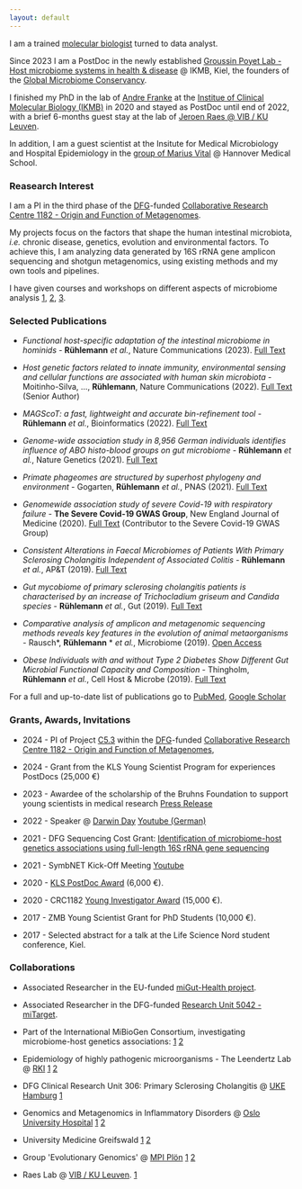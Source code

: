 ```yaml
---
layout: default
---
```


I am a trained [molecular biologist](http://www.medlife.uni-kiel.de/en?set_language=en) turned to data analyst.

Since 2023 I am a PostDoc in the newly established [Groussin Poyet Lab - Host microbiome systems in health & disease](https://mmmicrobiomelab.org/) @ IKMB, Kiel, the founders of the [Global Microbiome Conservancy](https://microbiomeconservancy.org/).

 I finished my PhD in the lab of
[Andre Franke](http://www.ikmb.uni-kiel.de/research/genetics-bioinformatics) at the [Institue of Clinical Molecular Biology (IKMB)](http://www.ikmb.uni-kiel.de) in 2020 and stayed as PostDoc until end of 2022, with a brief 6-months guest stay at the lab of [Jeroen Raes @ VIB / KU Leuven](https://raeslab.org/). 

In addition, I am a guest scientist at the Insitute for Medical Microbiology and Hospital Epidemiology in the [group of Marius Vital]( https://www.mhh.de/en/institute-for-medical-mikcobiology-and-hospital-epidemiology/work-group-vital) @ Hannover Medical School.

### [](#RI)Reasearch Interest

I am a PI in the third phase of the [DFG](https://www.dfg.de/en/funded_projects/current_projects_programmes/list/projectdetails/index.jsp?id=261376515&sort=nr_asc&prg=SFB&wb=2)-funded [Collaborative Research Centre 1182 - Origin and Function of Metagenomes](http://www.metaorganism-research.com).

My projects focus on the factors that shape the human intestinal microbiota, _i.e._ chronic disease, genetics, evolution and environmental factors. To achieve this, I am analyzing data generated by 16S rRNA gene amplicon sequencing and shotgun metagenomics, using existing methods and my own tools and pipelines.

I have given courses and workshops on different aspects of microbiome analysis [1](https://www.metaorganism-research.com/news/16s-amplicon-sequencing-workshop-28-29-06-2018/), [2](https://www.danishdiabetesacademy.dk/events/cau-ucph-dda-autumn-school-microbiome-complex-metabolic-inflammatory-diseases-phd-students), [3](https://www.metaorganism-research.com/seminars-events/activities/basic-r-and-intro-to-16s-rrna-gene-analysis-workshop/).

### [](#SP)Selected Publications

* _Functional host-specific adaptation of the intestinal microbiome in hominids_ - **Rühlemann** _et al._, Nature Communications (2023). [Full Text](https://www.nature.com/articles/s41467-023-44636-7)

* _Host genetic factors related to innate immunity, environmental sensing and cellular functions are associated with human skin microbiota_ - Moitinho-Silva, ..., **Rühlemann**, Nature Communications (2022). [Full Text](https://www.nature.com/articles/s41467-022-33906-5) (Senior Author)

* _MAGScoT: a fast, lightweight and accurate bin-refinement tool_ - **Rühlemann** _et al._, Bioinformatics (2022). [Full Text](https://academic.oup.com/bioinformatics/article/38/24/5430/6764585)

* _Genome-wide association study in 8,956 German individuals identifies influence of ABO histo-blood groups on gut microbiome_ - **Rühlemann** _et al._, Nature Genetics (2021). [Full Text](https://www.nature.com/articles/s41588-020-00747-1)

* _Primate phageomes are structured by superhost phylogeny and environment_ - Gogarten, **Rühlemann** _et al._, PNAS (2021). [Full Text](https://www.pnas.org/doi/full/10.1073/pnas.2013535118)

* _Genomewide association study of severe Covid-19 with respiratory failure_ - **The Severe Covid-19 GWAS Group**, New England Journal of Medicine (2020). [Full Text](https://www.nejm.org/doi/full/10.1056/nejmoa2020283) (Contributor to the Severe Covid-19 GWAS Group)

* _Consistent Alterations in Faecal Microbiomes of Patients With Primary Sclerosing Cholangitis Independent of Associated Colitis_ - **Rühlemann** _et al._, AP&T (2019). [Full Text](https://pubmed.ncbi.nlm.nih.gov/31250469/)

* _Gut mycobiome of primary sclerosing cholangitis patients is characterised by an increase of Trichocladium griseum and Candida species_ - **Rühlemann** _et al._, Gut (2019). [Full Text](https://gut.bmj.com/content/early/2019/10/25/gutjnl-2019-320008)

* _Comparative analysis of amplicon and metagenomic sequencing methods reveals key features in the evolution of animal metaorganisms_ - Rausch*, **Rühlemann** * _et al._, Microbiome (2019). [Open Access]( https://microbiomejournal.biomedcentral.com/articles/10.1186/s40168-019-0743-1)

* _Obese Individuals with and without Type 2 Diabetes Show Different Gut Microbial Functional Capacity and Composition_ - Thingholm, **Rühlemann** _et al._, Cell Host & Microbe (2019). [Full Text](https://www.sciencedirect.com/science/article/abs/pii/S1931312819303488)

For a full and up-to-date list of publications go to [PubMed](https://www.ncbi.nlm.nih.gov/pubmed/?term=Rühlemann%20MC%5BAuthor%5D&cauthor=true&cauthor_uid=28816579), [Google Scholar](https://scholar.google.de/citations?user=nT-lX-8AAAAJ)

### [](#GAI)Grants, Awards, Invitations

* 2024 - PI of Project [C5.3](https://www.metaorganism-research.com/project-groups/c4-2/) within the [DFG](https://www.dfg.de/en/funded_projects/current_projects_programmes/list/projectdetails/index.jsp?id=261376515&sort=nr_asc&prg=SFB&wb=2)-funded [Collaborative Research Centre 1182 - Origin and Function of Metagenomes](http://www.metaorganism-research.com), 

* 2024 - Grant from the KLS Young Scientist Program for experiences PostDocs (25,000 €)

* 2023 - Awardee of the scholarship of the Bruhns Foundation to support young scientists in medical research [Press Release](https://www.uni-kiel.de/de/detailansicht/news/296-bruhn-hensel-preis) 

* 2022 - Speaker @ [Darwin Day](https://www.kec.uni-kiel.de/outreach/Darwintag.php) [Youtube (German)](https://www.youtube.com/watch?v=PKiWWTPpHB0) 

* 2021 - DFG Sequencing Cost Grant: [Identification of microbiome-host genetics associations using full-length 16S rRNA gene sequencing](https://gepris.dfg.de/gepris/projekt/458912286?language=en)

* 2021 - SymbNET Kick-Off Meeting [Youtube](https://www.youtube.com/watch?v=MgrwSNdehLw)

* 2020 - [KLS PostDoc Award](https://www.uni-kiel.de/de/detailansicht/news/014-kls-awards-20) (6,000 €).

* 2020 - CRC1182 [Young Investigator Award](https://www.metaorganism-research.com/news/yird-2020-video-now-available/) (15,000 €).

*	2017 - ZMB Young Scientist Grant for PhD Students (10,000 €).

*	2017 - Selected abstract for a talk at the Life Science Nord student conference, Kiel.

### [](#Collab)Collaborations

* Associated Researcher in the EU-funded [miGut-Health project](https://www.migut-health.eu/).

* Associated Researcher in the DFG-funded [Research Unit 5042 - miTarget](https://www.mitarget.org/).

* Part of the International MiBioGen Consortium, investigating microbiome-host genetics associations: [1](https://microbiomejournal.biomedcentral.com/articles/10.1186/s40168-018-0479-3) [2](https://www.nature.com/articles/s41588-020-00763-1)

* Epidemiology of highly pathogenic microorganisms - The Leendertz Lab @ [RKI](https://www.leendertz-lab.org/) [1](https://www.pnas.org/doi/full/10.1073/pnas.2013535118) [2](https://www.biorxiv.org/content/10.1101/2023.03.01.530589v1)

* DFG Clinical Research Unit 306: Primary Sclerosing Cholangitis @ [UKE Hamburg](https://www.uke.de/kliniken-institute/kliniken/i.-medizinische-klinik-und-poliklinik/forschung/kfo306.html) [1](https://pubmed.ncbi.nlm.nih.gov/31250469/)

* Genomics and Metagenomics in Inflammatory Disorders @ [Oslo University Hospital](https://ous-research.no/hov/) [1](https://www.sciencedirect.com/science/article/pii/S0016508520356225?via%3Dihub) [2](https://pubmed.ncbi.nlm.nih.gov/31250469/)

* University Medicine Greifswald [1](https://www.sciencedirect.com/science/article/abs/pii/S0016508518352041) [2](https://www.nature.com/articles/s41588-020-00747-1)

* Group 'Evolutionary Genomics' @ [MPI Plön](http://web.evolbio.mpg.de/evolgenomics/) [1](https://www.nature.com/articles/s41588-020-00747-1) [2]( https://microbiomejournal.biomedcentral.com/articles/10.1186/s40168-019-0743-1)

* Raes Lab  @ [VIB / KU Leuven](https://raeslab.org/). [1](https://www.nature.com/articles/s41564-020-0743-8)
